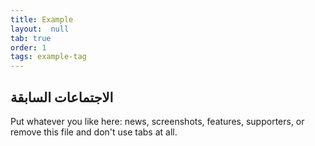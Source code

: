 ```yaml
---
title: Example
layout:  null
tab: true
order: 1
tags: example-tag
---
```


## الاجتماعات السابقة

Put whatever you like here: news, screenshots, features, supporters, or remove this file and don't use tabs at all.